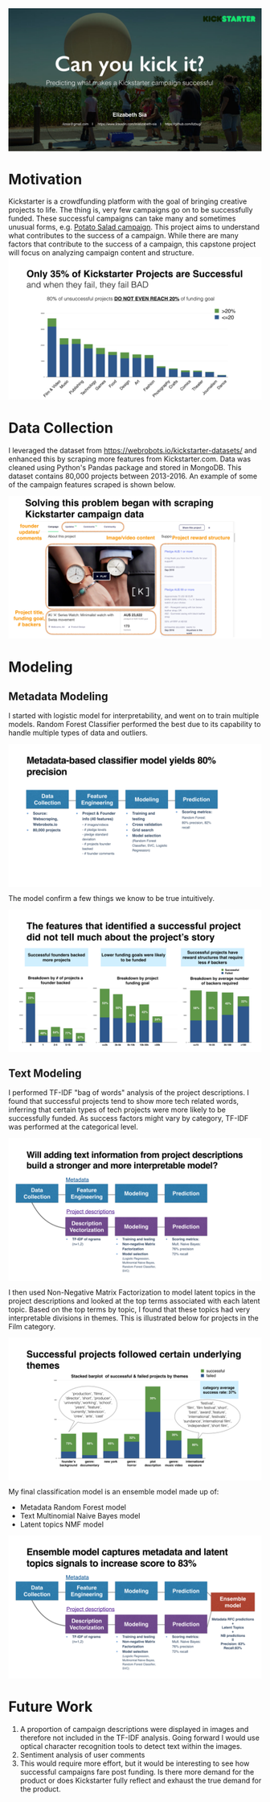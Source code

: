 <img src="img/Capstone_CanYouKickIt_imgs.001.png" align="middle"/>

# Motivation
Kickstarter is a crowdfunding platform with the goal of bringing creative projects to life. The thing is, very few campaigns go on to be successfully funded. These successful campaigns can take many and sometimes unusual forms, e.g. [Potato Salad campaign](https://www.kickstarter.com/projects/zackdangerbrown/potato-salad). This project aims to understand what contributes to the success of a campaign. While there are many factors that contribute to the success of a campaign, this capstone project will focus on analyzing campaign content and structure.
<img src="img/Capstone_CanYouKickIt_imgs.002.png" align="middle"/>

# Data Collection
I leveraged the dataset from  https://webrobots.io/kickstarter-datasets/ and enhanced this by scraping more features from Kickstarter.com. Data was cleaned using Python's Pandas package and stored in MongoDB. This dataset contains 80,000 projects between 2013-2016. An example of some of the campaign features scraped is shown below.

<img src="img/Capstone_CanYouKickIt_imgs.003.png" align="middle"/>

# Modeling

## Metadata Modeling
I started with logistic model for interpretability, and went on to train multiple models. Random Forest Classifier performed the best due to its capability to handle multiple types of data and outliers.

<img src="img/Capstone_CanYouKickIt_imgs.004.png" align="middle"/>

The model confirm a few things we know to be true intuitively.

<img src="img/Capstone_CanYouKickIt_imgs.005.png" align="middle"/>


## Text Modeling
I performed TF-IDF "bag of words" analysis of the project descriptions. I found that successful projects tend to show more tech related words, inferring that certain types of tech projects were more likely to be successfully funded. As success factors might vary by category, TF-IDF was performed at the categorical level.

<img src="img/Capstone_CanYouKickIt_imgs.007.png" align="middle"/>

I then used Non-Negative Matrix Factorization to model latent topics in the project descriptions and looked at the top terms associated with each latent topic. Based on the top terms by topic, I found that these topics had very interpretable divisions in themes. This is illustrated below for projects in the Film category.

<img src="img/Capstone_CanYouKickIt_imgs.009.png" align="middle"/>

My final classification model is an ensemble model made up of:
  - Metadata Random Forest model
  - Text Multinomial Naive Bayes model
  - Latent topics NMF model

<img src="img/Capstone_CanYouKickIt_imgs.008.png" align="middle"/>

# Future Work

1. A proportion of campaign descriptions were displayed in images and therefore not included in the TF-IDF analysis. Going forward I would use optical character recognition tools to detect text within the images.
2. Sentiment analysis of user comments
3. This would require more effort, but it would be interesting to see how successful campaigns fare post funding. Is there more demand for the product or does Kickstarter fully reflect and exhaust the true demand for the product.